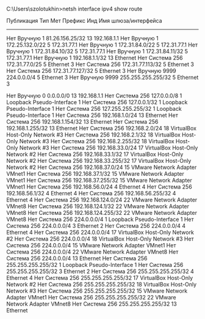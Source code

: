 C:\Users\szolotukhin>netsh interface ipv4 show route

Публикация  Тип    Мет  Префикс                   Инд  Имя шлюза/интерфейса
-------  --------  ---  ------------------------  ---  ------------------------
Нет      Вручную   1    81.26.156.25/32            13  192.168.1.1
Нет      Вручную   1    172.25.132.0/22             5  172.31.77.1
Нет      Вручную   1    172.31.84.0/22              5  172.31.77.1
Нет      Вручную   1    172.31.84.10/32             5  172.31.77.1
Нет      Вручную   1    172.31.84.11/32             5  172.31.77.1
Нет      Вручную   1    192.168.1.1/32             13  Ethernet
Нет      Система   256  172.31.77.0/25              5  Ethernet 3
Нет      Система   256  172.31.77.113/32            5  Ethernet 3
Нет      Система   256  172.31.77.127/32            5  Ethernet 3
Нет      Вручную   9999 224.0.0.0/4                 5  Ethernet 3
Нет      Вручную   9999 255.255.255.255/32          5  Ethernet 3

Нет      Вручную   0    0.0.0.0/0                  13  192.168.1.1
Нет      Система   256  127.0.0.0/8                 1  Loopback Pseudo-Interface 1
Нет      Система   256  127.0.0.1/32                1  Loopback Pseudo-Interface 1
Нет      Система   256  127.255.255.255/32          1  Loopback Pseudo-Interface 1
Нет      Система   256  192.168.1.0/24             13  Ethernet
Нет      Система   256  192.168.1.154/32           13  Ethernet
Нет      Система   256  192.168.1.255/32           13  Ethernet
Нет      Система   256  192.168.2.0/24             18  VirtualBox Host-Only Network #3
Нет      Система   256  192.168.2.1/32             18  VirtualBox Host-Only Network #3
Нет      Система   256  192.168.2.255/32           18  VirtualBox Host-Only Network #3
Нет      Система   256  192.168.33.0/24            17  VirtualBox Host-Only Network #2
Нет      Система   256  192.168.33.1/32            17  VirtualBox Host-Only Network #2
Нет      Система   256  192.168.33.255/32          17  VirtualBox Host-Only Network #2
Нет      Система   256  192.168.37.0/24            15  VMware Network Adapter VMnet1
Нет      Система   256  192.168.37.1/32            15  VMware Network Adapter VMnet1
Нет      Система   256  192.168.37.255/32          15  VMware Network Adapter VMnet1
Нет      Система   256  192.168.56.0/24             4  Ethernet 4
Нет      Система   256  192.168.56.1/32             4  Ethernet 4
Нет      Система   256  192.168.56.255/32           4  Ethernet 4
Нет      Система   256  192.168.124.0/24           22  VMware Network Adapter VMnet8
Нет      Система   256  192.168.124.1/32           22  VMware Network Adapter VMnet8
Нет      Система   256  192.168.124.255/32         22  VMware Network Adapter VMnet8
Нет      Система   256  224.0.0.0/4                 1  Loopback Pseudo-Interface 1
Нет      Система   256  224.0.0.0/4                 3  Ethernet 2
Нет      Система   256  224.0.0.0/4                 4  Ethernet 4
Нет      Система   256  224.0.0.0/4                17  VirtualBox Host-Only Network #2
Нет      Система   256  224.0.0.0/4                18  VirtualBox Host-Only Network #3
Нет      Система   256  224.0.0.0/4                15  VMware Network Adapter VMnet1
Нет      Система   256  224.0.0.0/4                22  VMware Network Adapter VMnet8
Нет      Система   256  224.0.0.0/4                13  Ethernet
Нет      Система   256  255.255.255.255/32          1  Loopback Pseudo-Interface 1
Нет      Система   256  255.255.255.255/32          3  Ethernet 2
Нет      Система   256  255.255.255.255/32          4  Ethernet 4
Нет      Система   256  255.255.255.255/32         17  VirtualBox Host-Only Network #2
Нет      Система   256  255.255.255.255/32         18  VirtualBox Host-Only Network #3
Нет      Система   256  255.255.255.255/32         15  VMware Network Adapter VMnet1
Нет      Система   256  255.255.255.255/32         22  VMware Network Adapter VMnet8
Нет      Система   256  255.255.255.255/32         13  Ethernet